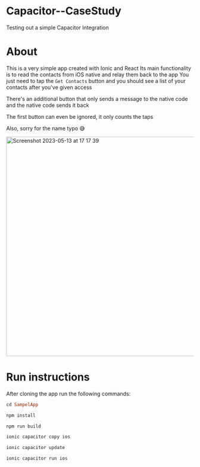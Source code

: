 # Capacitor--CaseStudy
Testing out a simple Capacitor Integration

# About
This is a very simple app created with Ionic and React
Its main functionality is to read the contacts from iOS native and relay them back to the app
You just need to tap the `Get Contacts` button and you should see a list of your contacts after you've given access

There's an additional button that only sends a message to the native code and the native code sends it back

The first button can even be ignored, it only counts the taps

Also, sorry for the name typo 😅

<img width="588" alt="Screenshot 2023-05-13 at 17 17 39" src="https://github.com/ssebi/Capacitor--CaseStudy/assets/9042985/ee6b44bd-7dd8-46c4-852a-5931044e55dd">

# Run instructions
After cloning the app run the following commands:

```ruby
cd SampelApp
```

```ruby
npm install
```

```ruby
npm run build
```

```ruby
ionic capacitor copy ios
```

```ruby
ionic capacitor update
```

```ruby
ionic capacitor run ios
```
